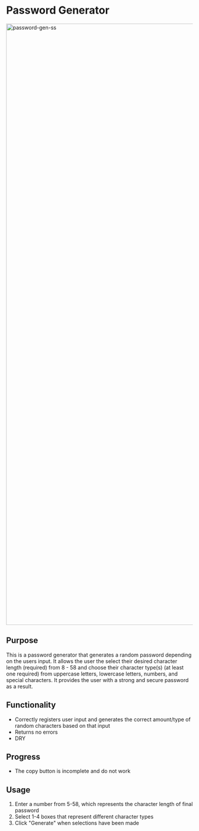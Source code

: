 # Password Generator
<img width="1621" alt="password-gen-ss" src="https://user-images.githubusercontent.com/49658803/95154904-c25ed780-0747-11eb-9f0a-d7775b70afca.png">

## Purpose
This is a password generator that generates a random password depending on the users input. It allows the user the select their desired character length (required) from 8 - 58 and choose their character type(s) (at least one required) from uppercase letters, lowercase letters, numbers, and special characters. It provides the user with a strong and secure password as a result.

## Functionality 
- Correctly registers user input and generates the correct amount/type of random characters based on that input
- Returns no errors
- DRY

## Progress
- The copy button is incomplete and do not work

## Usage
1. Enter a number from 5-58, which represents the character length of final password
2. Select 1-4 boxes that represent different character types
3. Click "Generate" when selections have been made
